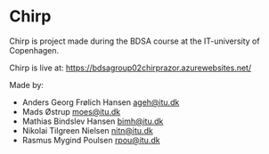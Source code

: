 # Chirp
Chirp is project made during the BDSA course at the IT-university of Copenhagen.

Chirp is live at: 
https://bdsagroup02chirprazor.azurewebsites.net/

Made by:
- Anders Georg Frølich Hansen <ageh@itu.dk>
- Mads Østrup <moes@itu.dk>
- Mathias Bindslev Hansen <bimh@itu.dk>
- Nikolai Tilgreen Nielsen <nitn@itu.dk>
- Rasmus Mygind Poulsen <rpou@itu.dk>
